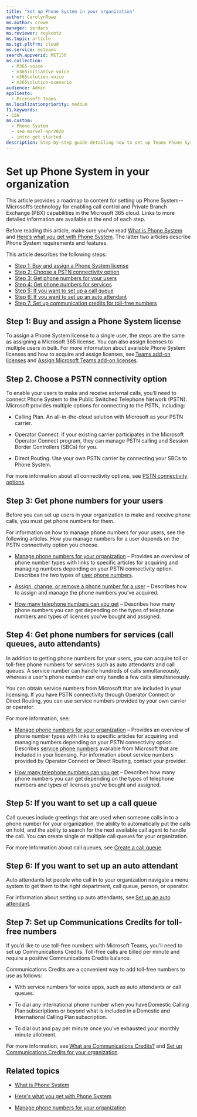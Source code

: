 ```yaml
---
title: "Set up Phone System in your organization"
author: CarolynRowe
ms.author: crowe
manager: serdars
ms.reviewer: roykuntz
ms.topic: article
ms.tgt.pltfrm: cloud
ms.service: msteams
search.appverid: MET150
ms.collection: 
  - M365-voice
  - m365initiative-voice
  - m365solution-voice
  - m365solution-scenario
audience: Admin
appliesto: 
  - Microsoft Teams
ms.localizationpriority: medium
f1.keywords:
- CSH
ms.custom: 
  - Phone System
  - seo-marvel-apr2020
  - intro-get-started
description: Step-by-step guide detailing how to set up Teams Phone System for your organization in Microsoft 365.
---
```


# Set up Phone System in your organization

This article provides a roadmap to content for setting up Phone System--Microsoft’s technology for enabling call control and Private Branch Exchange (PBX) capabilities in the Microsoft 365 cloud. Links to more detailed information are available at the end of each step. 

Before reading this article, make sure you've read [What is Phone System](what-is-phone-system-in-office-365.md) and [Here’s what you get with Phone System](here-s-what-you-get-with-phone-system.md). The latter two articles describe Phone System requirements and features.    

This article describes the following steps: 

- [Step 1: Buy and assign a Phone System license](#step-1-buy-and-assign-a-phone-system-license)  
- [Step 2: Choose a PSTN connectivity option](#step-2-choose-a-pstn-connectivity-option) 
- [Step 3: Get phone numbers for your users](#step-3-get-phone-numbers-for-your-users)
- [Step 4: Get phone numbers for services](#step-4-get-phone-numbers-for-services-call-queues-auto-attendants)
- [Step 5: If you want to set up a call queue](#step-5-if-you-want-to-set-up-a-call-queue) 
- [Step 6: If you want to set up an auto attendant](#step-6-if-you-want-to-set-up-an-auto-attendant) 
- [Step 7: Set up communication credits for toll-free numbers](#step-7-set-up-communications-credits-for-toll-free-numbers)
 

## Step 1: Buy and assign a Phone System license

To assign a Phone System license to a single user, the steps are the same as assigning a Microsoft 365 license. You can also assign licenses to multiple users in bulk. For more information about available Phone System licenses and how to acquire and assign licenses, see [Teams add-on licenses](/teams-add-on-licensing/microsoft-teams-add-on-licensing) and [Assign Microsoft Teams add-on licenses](/teams-add-on-licensing/assign-teams-add-on-licenses).

## Step 2. Choose a PSTN connectivity option 
 
To enable your users to make and receive external calls, you’ll need to connect Phone System to the Public Switched Telephone Network (PSTN). Microsoft provides multiple options for connecting to the PSTN, including: 

- Calling Plan. An all-in-the-cloud solution with Microsoft as your PSTN carrier. 

- Operator Connect. If your existing carrier participates in the Microsoft Operator Connect program, they can manage PSTN calling and Session Border Controllers (SBCs) for you. 

- Direct Routing. Use your own PSTN carrier by connecting your SBCs to Phone System. 

For more information about all connectivity options, see [PSTN connectivity options](pstn-connectivity.md).   

## Step 3: Get phone numbers for your users

Before you can set up users in your organization to make and receive phone calls, you must get phone numbers for them.

For information on how to manage phone numbers for your users, see the following articles. How you manage numbers for a user depends on the PSTN connectivity option you choose.   

- [Manage phone numbers for your organization](manage-phone-numbers-landing-page.md) – Provides an overview of phone number types with links to specific articles for acquiring and managing numbers depending on your PSTN connectivity option. 
Describes the two types of [user phone numbers](manage-phone-numbers-landing-page.md#user-telephone-numbers). 
 
- [Assign, change, or remove a phone number for a user](assign-change-or-remove-a-phone-number-for-a-user.md) – Describes how to assign and manage the phone numbers you’ve acquired. 
 
- [How many telephone numbers can you get](how-many-phone-numbers-can-you-get.md) – Describes how many phone numbers you can get depending on the types of telephone numbers and types of licenses you've bought and assigned. 


## Step 4: Get phone numbers for services (call queues, auto attendants)

In addition to getting phone numbers for your users, you can acquire toll or toll-free phone numbers for services such as auto attendants and call queues. A service number can handle hundreds of calls simultaneously, whereas a user's phone number can only handle a few calls simultaneously.   

You can obtain service numbers from Microsoft that are included in your licensing. If you have PSTN connectivity through Operator Connect or Direct Routing, you can use service numbers provided by your own carrier or operator. 

For more information, see:

- [Manage phone numbers for your organization](manage-phone-numbers-landing-page.md) – Provides an overview of phone number types with links to specific articles for acquiring and managing numbers depending on your PSTN connectivity option.  
Describes [service phone numbers](manage-phone-numbers-landing-page.md#service-telephone-numbers) available from Microsoft that are included in your licensing. For information about service numbers provided by Operator Connect or Direct Routing, contact your provider. 

- [How many telephone numbers can you get](how-many-phone-numbers-can-you-get.md) – Describes how many phone numbers you can get depending on the types of telephone numbers and types of licenses you've bought and assigned. 

## Step 5: If you want to set up a call queue

Call queues include greetings that are used when someone calls in to a phone number for your organization, the ability to automatically put the calls on hold, and the ability to search for the next available call agent to handle the call. You can create single or multiple call queues for your organization. 

For more information about call queues, see [Create a call queue](create-a-phone-system-call-queue.md).

## Step 6: If you want to set up an auto attendant

Auto attendants let people who call in to your organization navigate a menu system to get them to the right department, call queue, person, or operator.  

For information about setting up auto attendants, see [Set up an auto attendant](create-a-phone-system-auto-attendant.md).

## Step 7: Set up Communications Credits for toll-free numbers

If you’d like to use toll-free numbers with Microsoft Teams, you'll need to set up Communications Credits. Toll-free calls are billed per minute and require a positive Communications Credits balance. 

Communications Credits are a convenient way to add toll-free numbers to use as follows: 

- With service numbers for voice apps, such as auto attendants or call queues. 

- To dial any international phone number when you have Domestic Calling Plan subscriptions or beyond what is included in a Domestic and International Calling Plan subscription. 

- To dial out and pay per minute once you've exhausted your monthly minute allotment. 

For more information, see [What are Communications Credits?](what-are-communications-credits.md) and [Set up Communications Credits for your organization](set-up-communications-credits-for-your-organization.md).
  

## Related topics

- [What is Phone System](what-is-phone-system-in-office-365.md)

- [Here's what you get with Phone System](here-s-what-you-get-with-phone-system.md)

- [Manage phone numbers for your organization](manage-phone-numbers-landing-page.md)


    
  
 
